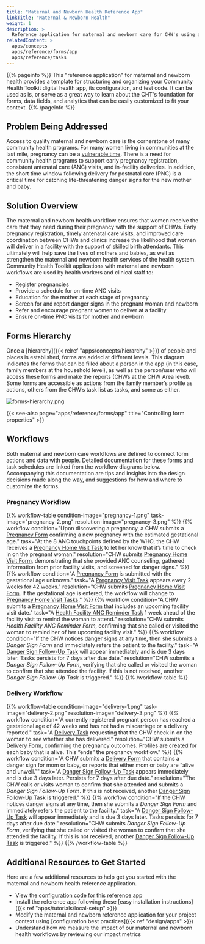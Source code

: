 ```yaml
---
title: "Maternal and Newborn Health Reference App"
linkTitle: "Maternal & Newborn Health"
weight: 1
description: >
  Reference application for maternal and newborn care for CHW's using a mobile app
relatedContent: >
  apps/concepts
  apps/reference/forms/app
  apps/reference/tasks
---
```


{{% pageinfo %}}
This "reference application" for maternal and newborn health provides a template for structuring and organizing your Community Health Toolkit digital health app, its configuration, and test code. It can be used as is, or serve as a great way to learn about the CHT's foundation for forms, data fields, and analytics that can be easily customized to fit your context.
{{% /pageinfo %}}

## Problem Being Addressed

Access to quality maternal and newborn care is the cornerstone of many community health programs. For many women living in communities at the last mile, pregnancy can be a [vulnerable time](https://www.who.int/health-topics/maternal-health). There is a need for community health programs to support early pregnancy registration, consistent antenatal care (ANC) visits, and in-facility deliveries. In addition, the short time window following delivery for postnatal care (PNC) is a critical time for catching life-threatening danger signs for the new mother and baby. 

## Solution Overview

The maternal and newborn health workflow ensures that women receive the care that they need during their pregnancy with the support of CHWs. Early pregnancy registration, timely antenatal care visits, and improved care coordination between CHWs and clinics increase the likelihood that women will deliver in a facility with the support of skilled birth attendants. This ultimately will help save the lives of mothers and babies, as well as strengthen the maternal and newborn health services of the health system. Community Health Toolkit applications with maternal and newborn workflows are used by health workers and clinical staff to:

- Register pregnancies
- Provide a schedule for on-time ANC visits
- Education for the mother at each stage of pregnancy
- Screen for and report danger signs in the pregnant woman and newborn
- Refer and encourage pregnant women to deliver at a facility 
- Ensure on-time PNC visits for mother and newborn

## Forms Hierarchy

Once a [hierarchy]({{< relref "apps/concepts/hierarchy" >}}) of people and places is established, forms are added at different levels. This diagram indicates the forms that can be filled about a person in the app (in this case, family members at the household level), as well as the person/user who will access these forms and make the reports (CHWs at the CHW Area level). Some forms are accessible as actions from the family member’s profile as actions, others from the CHW’s task list as tasks, and some as either. 

![forms-hierarchy.png](forms-hierarchy.png)

{{< see-also page="apps/reference/forms/app" title="Controlling form properties" >}}

## Workflows

Both maternal and newborn care workflows are defined to connect form actions and data with people. Detailed documentation for these forms and task schedules are linked from the workflow diagrams below. Accompanying this documentation are tips and insights into the design decisions made along the way, and suggestions for how and where to customize the forms.

### Pregnancy Workflow

{{% workflow-table
  condition-image="pregnancy-1.png"
  task-image="pregnancy-2.png"
  resolution-image="pregnancy-3.png"
 %}}
  {{% workflow
        condition="Upon discovering a pregnancy, a CHW submits a [Pregnancy Form](https://docs.google.com/drawings/d/1u4OQIgTyzUysFv9Cop-C54nrbPiuPmq7GTpBTFmwZn0/edit) confirming a new pregnancy with the estimated gestational age."
        task="At the 8 ANC touchpoints defined by the WHO, the CHW receives a [Pregnancy Home Visit Task](https://docs.google.com/document/d/17pJXBf2gEB2wD1P5g9S5XQ2u4QnLGMiUU4sX0XQsvSk/edit#heading=h.wf9x0zhfeasi) to let her know that it’s time to check in on the pregnant woman."
        resolution="CHW submits [Pregnancy Home Visit Form](https://docs.google.com/drawings/d/1_2i6XTMtMkrfQ6NFNjcEDwJPS8i0rEeQlaPgYQhacSw/edit), demonstrating that she provided ANC counseling, gathered information from prior facility visits, and screened for danger signs."
  %}}
  {{% workflow
        condition="A [Pregnancy Form](https://docs.google.com/drawings/d/1u4OQIgTyzUysFv9Cop-C54nrbPiuPmq7GTpBTFmwZn0/edit) is submitted with the gestational age unknown."
        task="A [Pregnancy Visit Task](https://docs.google.com/document/d/17pJXBf2gEB2wD1P5g9S5XQ2u4QnLGMiUU4sX0XQsvSk/edit#heading=h.2pls723gu6wl) appears every 2 weeks for 42 weeks."
        resolution="CHW submits [Pregnancy Home Visit Form](https://docs.google.com/drawings/d/1_2i6XTMtMkrfQ6NFNjcEDwJPS8i0rEeQlaPgYQhacSw/edit). If the gestational age is entered, the workflow will change to [Pregnancy Home Visit Tasks](https://docs.google.com/document/d/17pJXBf2gEB2wD1P5g9S5XQ2u4QnLGMiUU4sX0XQsvSk/edit#heading=h.wf9x0zhfeasi)."
  %}}
  {{% workflow
        condition="A CHW submits a [Pregnancy Home Visit Form](https://docs.google.com/drawings/d/1_2i6XTMtMkrfQ6NFNjcEDwJPS8i0rEeQlaPgYQhacSw/edit) that includes an upcoming facility visit date."
        task="A [Health Facility ANC Reminder Task](https://docs.google.com/document/d/17pJXBf2gEB2wD1P5g9S5XQ2u4QnLGMiUU4sX0XQsvSk/edit#heading=h.v3b7bata6j) 1 week ahead of the facility visit to remind the woman to attend."
        resolution="CHW submits *Health Facility ANC Reminder Form*, confirming that she called or visited the woman to remind her of her upcoming facility visit."
  %}}
  {{% workflow
        condition="If the CHW notices danger signs at any time, then she submits a *Danger Sign Form* and immediately refers the patient to the facility."
        task="A [Danger Sign Follow-Up Task](https://docs.google.com/document/d/17pJXBf2gEB2wD1P5g9S5XQ2u4QnLGMiUU4sX0XQsvSk/edit#heading=h.82ea7ww1x1k) will appear immediately and is due 3 days later. Tasks persists for 7 days after due date."
        resolution="CHW submits a *Danger Sign Follow-Up Form*, verifying that she called or visited the woman to confirm that she attended the facility. If this is not received, another *Danger Sign Follow-Up Task* is triggered."
  %}}
{{% /workflow-table %}}
 
### Delivery Workflow

{{% workflow-table
  condition-image="delivery-1.png"
  task-image="delivery-2.png"
  resolution-image="delivery-3.png"
%}}
  {{% workflow
        condition="A currently registered pregnant person has reached a gestational age of 42 weeks and has not had a miscarriage or a delivery reported."
        task="A [Delivery Task](https://docs.google.com/document/d/17pJXBf2gEB2wD1P5g9S5XQ2u4QnLGMiUU4sX0XQsvSk/edit#heading=h.roycts63w3b8) requesting that the CHW check in on the woman to see whether she has delivered."
        resolution="CHW submits a [Delivery Form](https://docs.google.com/drawings/d/1r4SkpSGWzvOZPv3-pFp9wS1k531MnWcbjzzC8U4tt0o/edit), confirming the pregnancy outcomes. Profiles are created for each baby that is alive. This “ends” the pregnancy workflow."
  %}}
  {{% workflow
        condition="A CHW submits a [Delivery Form](https://docs.google.com/drawings/d/1r4SkpSGWzvOZPv3-pFp9wS1k531MnWcbjzzC8U4tt0o/edit) that contains a danger sign for mom or baby, or reports that either mom or baby are “alive and unwell.”"
        task="A [Danger Sign Follow-Up Task](https://docs.google.com/document/d/17pJXBf2gEB2wD1P5g9S5XQ2u4QnLGMiUU4sX0XQsvSk/edit#heading=h.ojap92eg1e82) appears immediately and is due 3 days later. Persists for 7 days after due date."
        resolution="The CHW calls or visits woman to confirm that she attended and submits a *Danger Sign Follow-Up Form*. If this is not received, another [Danger Sign Follow-Up Task](https://docs.google.com/document/d/17pJXBf2gEB2wD1P5g9S5XQ2u4QnLGMiUU4sX0XQsvSk/edit#heading=h.ojap92eg1e82) is triggered."
  %}}
  {{% workflow
        condition="If the CHW notices danger signs at any time, then she submits a *Danger Sign Form* and immediately refers the patient to the facility."
        task="A [Danger Sign Follow-Up Task](https://docs.google.com/document/d/17pJXBf2gEB2wD1P5g9S5XQ2u4QnLGMiUU4sX0XQsvSk/edit#heading=h.ojap92eg1e82) will appear immediately and is due 3 days later. Tasks persists for 7 days after due date."
        resolution="CHW submits *Danger Sign Follow-Up Form*, verifying that she called or visited the woman to confirm that she attended the facility. If this is not received, another [Danger Sign Follow-Up Task](https://docs.google.com/document/d/17pJXBf2gEB2wD1P5g9S5XQ2u4QnLGMiUU4sX0XQsvSk/edit#heading=h.ojap92eg1e82) is triggered."
  %}}
{{% /workflow-table %}}

## Additional Resources to Get Started

Here are a few additional resources to help get you started with the maternal and newborn health reference application.

- View the [configuration code for this reference app](https://github.com/medic/cht-core/tree/master/config/default/)
- Install the reference app following these [easy installation instructions]({{< ref "apps/tutorials/local-setup" >}})
- Modify the maternal and newborn reference application for your project context using [configuration best practices]({{< ref "design/apps" >}}) 
- Understand how we measure the impact of our maternal and newborn health workflows by reviewing our impact metrics
